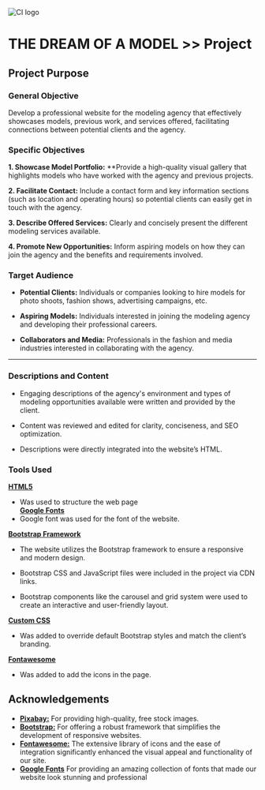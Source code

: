 ![CI logo](https://codeinstitute.s3.amazonaws.com/fullstack/ci_logo_small.png)

 
# THE DREAM OF A MODEL >> Project

## Project Purpose

### General Objective
Develop a professional website for the modeling agency that effectively showcases models, previous work, and services offered, facilitating connections between potential clients and the agency.


### Specific Objectives
**1. Showcase Model Portfolio:** **Provide a high-quality visual gallery that highlights models who have worked with the agency and previous projects.

**2. Facilitate Contact:** Include a contact form and key information sections (such as location and operating hours) so potential clients can easily get in touch with the agency.

**3. Describe Offered Services:** Clearly and concisely present the different modeling services available.

**4. Promote New Opportunities:** Inform aspiring models on how they can join the agency and the benefits and requirements involved.

### Target Audience

- **Potential Clients:** Individuals or companies looking to hire models for photo shoots, fashion shows, advertising campaigns, etc.

- **Aspiring Models:** Individuals interested in joining the modeling agency and developing their professional careers.

- **Collaborators and Media:** Professionals in the fashion and media industries interested in collaborating with the agency.
---
### Descriptions and Content
- Engaging descriptions of the agency's environment and types of modeling opportunities available were written and provided by the client.

- Content was reviewed and edited for clarity, conciseness, and SEO optimization.
- Descriptions were directly integrated into the website’s HTML.

### Tools Used

[**HTML5**](https://www.w3schools.com/html/html_intro.asp)
- Was used to structure the web page  
[**Google Fonts**](https://fonts.google.com/)
- Google font was used for the font of the website.

[**Bootstrap Framework**](https://getbootstrap.com/)

- The website utilizes the Bootstrap framework to ensure a responsive and modern design.

- Bootstrap CSS and JavaScript files were included in the project via CDN links.

- Bootstrap components like the carousel and grid system were used to create an interactive and user-friendly layout.

[**Custom CSS**](https://www.w3schools.com/css/)

- Was added to override default Bootstrap styles and match the client’s branding.

[**Fontawesome**](https://fontawesome.com/kits)

- Was added to add the icons in the page.

## Acknowledgements

- [**Pixabay:**](https://pixabay.com/) For providing high-quality, free stock images.
- [**Bootstrap:**](https://getbootstrap.com/) For offering a robust framework that simplifies the development of responsive websites.
- [**Fontawesome:**](https://fontawesome.com/kits) The extensive library of icons and the ease of integration significantly enhanced the visual appeal and functionality of our site.
- [**Google Fonts**](https://fonts.google.com/) For providing an amazing collection of fonts that made our website look stunning and professional
